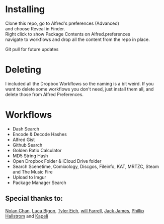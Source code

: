 # Installing
Clone this repo, go to Alfred's preferences (Advanced)  
and choose Reveal in Finder.  
Right click to show Package Contents on Alfred.preferences  
navigate to workflows and drop all the content from the repo in place.  

Git pull for future updates

# Deleting
I included all the Dropbox Workflows so the naming is a bit weird.
If you want to delete some workflows you don't need, just install them all,
and delete those from Alfred Preferences.

# Workflows
* Dash Search
* Encode & Decode Hashes
* Alfred Gist
* Github Search
* Golden Ratio Calculator
* MD5 String Hash
* Open Dropbox Folder & iCloud Drive folder
* Search Scenetime, Comixology, Discgos, Fileinfo, KAT, MRTZC, Steam and The Music Fire
* Upload to Imgur
* Package Manager Search

## Special thanks to:
[Nolan Chan](github.com/NolanChan), [Luca Bigon](github.com/bigluck), [Tyler Eich](github.com/TylerEich), [will Farrell](https://github.com/willfarrell), [Jack James](https://github.com/surrealroad), [Phillip Hallstrom](https://github.com/phallstrom) and [Kapeli](https://github.com/Kapeli)
